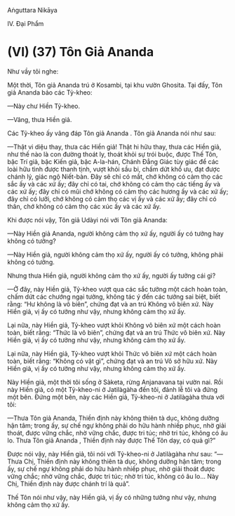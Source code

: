 Aṅguttara Nikāya

IV. Ðại Phẩm

# (VI) (37) Tôn Giả Ananda

Như vầy tôi nghe:

Một thời, Tôn giả Ananda trú ở Kosambi, tại khu vườn Ghosita. Tại đấy, Tôn giả Ananda bảo các Tỷ-kheo:

—Này chư Hiền Tỷ-kheo.

—Vâng, thưa Hiền giả.

Các Tỷ-kheo ấy vâng đáp Tôn giả Ananda . Tôn giả Ananda nói như sau:

—Thật vi diệu thay, thưa các Hiền giả! Thật hi hữu thay, thưa các Hiền giả, như thế nào là con đường thoát ly, thoát khỏi sự trói buộc, được Thế Tôn, bậc Trí giả, bậc Kiến giả, bậc A-la-hán, Chánh Ðẳng Giác tùy giác để các loài hữu tình được thanh tịnh, vượt khỏi sầu bi, chấm dứt khổ ưu, đạt được chánh lý, giác ngộ Niết-bàn. Ðây sẽ chỉ có mắt, chớ không có cảm thọ các sắc ấy và các xứ ấy; đây chỉ có tai, chớ không có cảm thọ các tiếng ấy và các xứ ấy; đây chỉ có mũi chớ không có cảm thọ các hương ấy và các xứ ấy; đây chỉ có lưỡi, chớ không có cảm thọ các vị ấy và các xứ ấy; đây chỉ có thân, chớ không có cảm thọ các xúc ấy và các xứ ấy.

Khi được nói vậy, Tôn giả Udàyi nói với Tôn giả Ananda:

—Này Hiền giả Ananda, người không cảm thọ xứ ấy, người ấy có tưởng hay không có tưởng?

—Này Hiền giả, người không cảm thọ xứ ấy, người ấy có tưởng, không phải không có tưởng.

Nhưng thưa Hiền giả, người không cảm thọ xứ ấy, người ấy tưởng cái gì?

—Ở đây, này Hiền giả, Tỷ-kheo vượt qua các sắc tưởng một cách hoàn toàn, chấm dứt các chướng ngại tưởng, không tác ý đến các tưởng sai biệt, biết rằng: “Hư không là vô biên”, chứng đạt và an trú Không vô biên xứ. Này Hiền giả, vị ấy có tưởng như vậy, nhưng không cảm thọ xứ ấy.

Lại nữa, này Hiền giả, Tỷ-kheo vượt khỏi Không vô biên xứ một cách hoàn toàn, biết rằng: “Thức là vô biên”, chứng đạt và an trú Thức vô biên xứ. Này Hiền giả, vị ấy có tưởng như vậy, nhưng không cảm thọ xứ ấy.

Lại nữa, này Hiền giả, Tỷ-kheo vượt khỏi Thức vô biên xứ một cách hoàn toàn, biết rằng: “Không có vật gì”, chứng đạt và an trú Vô sở hữu xứ. Này Hiền giả, vị ấy có tưởng như vậy, nhưng không cảm thọ xứ ấy.

Này Hiền giả, một thời tôi sống ở Sàketa, rừng Anjanavana tại vườn nai. Rồi này Hiền giả, có một Tỷ-kheo-ni ở Jatilàgàha đến tôi, đảnh lễ tôi và đứng một bên. Ðứng một bên, này các Hiền giả, Tỷ-kheo-ni ở Jatilàgàha thưa với tôi:

—Thưa Tôn giả Ananda, Thiền định này không thiên tà dục, không dưỡng hận tâm; trong ấy, sự chế ngự không phải do hữu hành nhiếp phục, nhờ giải thoát, được vững chắc, nhờ vững chắc, được tri túc; nhờ tri túc, không có âu lo. Thưa Tôn giả Ananda , Thiền định này được Thế Tôn dạy, có quả gì?”

Ðược nói vậy, này Hiền giả, tôi nói với Tỷ-kheo-ni ở Jatilàgàha như sau: “—Thưa Chị, Thiền định này không thiên tà dục, không dưỡng hận tâm; trong ấy, sự chế ngự không phải do hữu hành nhiếp phục, nhờ giải thoát được vững chắc; nhờ vững chắc, được tri túc; nhờ tri túc, không có âu lo... Này Chị, Thiền định này được chánh trí là quả”.

Thế Tôn nói như vậy, này Hiền giả, vị ấy có những tưởng như vậy, nhưng không cảm thọ xứ ấy.

